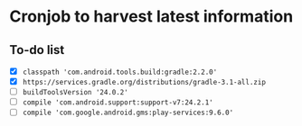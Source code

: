 # Cronjob to harvest latest information

## To-do list

- [x] `classpath 'com.android.tools.build:gradle:2.2.0'`
- [x] `https://services.gradle.org/distributions/gradle-3.1-all.zip`
- [ ] `buildToolsVersion '24.0.2'`
- [ ] `compile 'com.android.support:support-v7:24.2.1'`
- [ ] `compile 'com.google.android.gms:play-services:9.6.0'`
